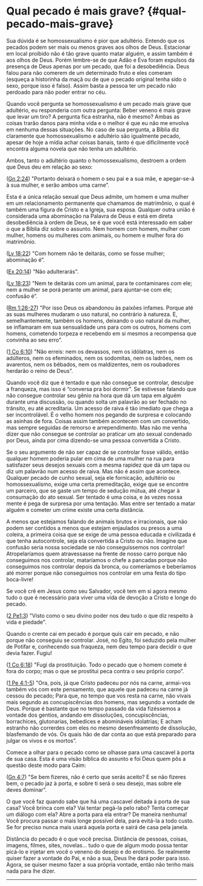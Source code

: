 # Qual pecado é mais grave? {#qual-pecado-mais-grave}

Sua dúvida é se homossexualismo é pior que adultério. Entendo que os pecados podem ser mais ou menos graves aos olhos de Deus. Estacionar em local proibido não é tão grave quanto matar alguém, e assim também é aos olhos de Deus. Porém lembre-se de que Adão e Eva foram expulsos da presença de Deus apenas por um pecado, que foi a desobediência. Deus falou para não comerem de um determinado fruto e eles comeram (esqueça a historinha da maçã ou de que o pecado original tenha sido o sexo, porque isso é falso). Assim basta a pessoa ter um pecado não perdoado para não poder entrar no céu.

Quando você pergunta se homossexualismo é um pecado mais grave que adultério, eu responderia com outra pergunta: Beber veneno é mais grave que levar um tiro? A pergunta fica estranha, não é mesmo? Ambas as coisas trarão danos para minha vida e o melhor é que eu não me envolva em nenhuma dessas situações. No caso de sua pergunta, a Bíblia diz claramente que homossexualismo e adultério são igualmente pecado, apesar de hoje a mídia achar coisas banais, tanto é que dificilmente você encontra alguma novela que não tenha um adultério.

Ambos, tanto o adultério quanto o homossexualismo, destroem a ordem que Deus deu em relação ao sexo:

([Gn 2:24](http://bibliaonline.com.br/acf/gn/2/24)) &quot;Portanto deixará o homem o seu pai e a sua mãe, e apegar-se-á à sua mulher, e serão ambos uma carne”.

Esta é a única relação sexual que Deus admite, um homem e uma mulher em um relacionamento permanente que chamamos de matrimônio, o qual é também uma figura de Cristo e a Igreja, sua esposa. Qualquer outra união é considerada uma abominação na Palavra de Deus e está em direta desobediência à ordem de Deus, se é que você está interessado em saber o que a Bíblia diz sobre o assunto. Nem homem com homem, mulher com mulher, homens ou mulheres com animais, ou homem e mulher fora do matrimônio.

([Lv 18:22](http://bibliaonline.com.br/acf/lv/18/22)) &quot;Com homem não te deitarás, como se fosse mulher; abominação é”.

([Ex 20:14](http://bibliaonline.com.br/acf/ex/20/14)) &quot;Não adulterarás&quot;.

([Lv 18:23](http://bibliaonline.com.br/acf/lv/18/23)) &quot;Nem te deitarás com um animal, para te contaminares com ele; nem a mulher se porá perante um animal, para ajuntar-se com ele; confusão é”.

([Rm 1:26-27](http://bibliaonline.com.br/acf/rm/1/26-27)) &quot;Por isso Deus os abandonou às paixões infames. Porque até as suas mulheres mudaram o uso natural, no contrário à natureza. E, semelhantemente, também os homens, deixando o uso natural da mulher, se inflamaram em sua sensualidade uns para com os outros, homens com homens, cometendo torpeza e recebendo em si mesmos a recompensa que convinha ao seu erro”.

([1 Co 6:10](http://bibliaonline.com.br/acf/1co/6/10)) &quot;Não erreis: nem os devassos, nem os idólatras, nem os adúlteros, nem os efeminados, nem os sodomitas, nem os ladrões, nem os avarentos, nem os bêbados, nem os maldizentes, nem os roubadores herdarão o reino de Deus”.

Quando você diz que é tentado e que não consegue se controlar, desculpe a franqueza, mas isso é “conversa pra boi dormir”. Se estivesse falando que não consegue controlar seu gênio na hora que dá um tapa em alguém durante uma discussão, ou quando solta um palavrão ao ser fechado no trânsito, eu até acreditaria. Um acesso de raiva é tão imediato que chega a ser incontrolável. É o velho homem nos pegando de surpresa e colocando as asinhas de fora. Coisas assim também acontecem com um convertido, mas sempre seguidas de remorso e arrependimento. Mas não me venha dizer que não consegue se controlar ao praticar um ato sexual condenado por Deus, ainda por cima dizendo-se uma pessoa convertida a Cristo.

Se o seu argumento de não ser capaz de se controlar fosse válido, então qualquer homem poderia pular em cima de uma mulher na rua para satisfazer seus desejos sexuais com a mesma rapidez que dá um tapa ou diz um palavrão num acesso de raiva. Mas não é assim que acontece. Qualquer pecado de cunho sexual, seja ele fornicação, adultério ou homossexualismo, exige uma certa premeditação, exige que se encontre um parceiro, que se gaste um tempo de sedução mútua, até chegar à consumação do ato sexual. Ser tentado é uma coisa, e às vezes nossa mente é pega de surpresa por uma tentação. Mas entre ser tentado a matar alguém e cometer um crime existe uma certa distância.

A menos que estejamos falando de animais brutos e irracionais, que não podem ser contidos a menos que estejam enjaulados ou presos a uma coleira, a primeira coisa que se exige de uma pessoa educada e civilizada é que tenha autocontrole, seja ela convertida a Cristo ou não. Imagine que confusão seria nossa sociedade se não conseguíssemos nos controlar! Atropelaríamos quem atravessasse na frente de nosso carro porque não conseguimos nos controlar, mataríamos o chefe a pancadas porque não conseguimos nos controlar depois da bronca, ou comeríamos e beberíamos até morrer porque não conseguimos nos controlar em uma festa do tipo boca-livre!

Se você crê em Jesus como seu Salvador, você tem em si agora mesmo tudo o que é necessário para viver uma vida de devoção a Cristo e longe do pecado.

([2 Pe1:3](http://bibliaonline.com.br/acf/2pe/1/3)) &quot;Visto como o seu divino poder nos deu tudo o que diz respeito à vida e piedade&quot;.

Quando o crente cai em pecado é porque quis cair em pecado, e não porque não conseguiu se controlar. José, no Egito, foi seduzido pela mulher de Potifar e, conhecendo sua fraqueza, nem deu tempo para decidir o que devia fazer. Fugiu!

([1 Co 6:18](http://bibliaonline.com.br/acf/1co/6/18)) &quot;Fugi da prostituição. Todo o pecado que o homem comete é fora do corpo; mas o que se prostitui peca contra o seu próprio corpo”.

([1 Pe 4:1-5](http://bibliaonline.com.br/acf/1pe/4/1-5)) &quot;Ora, pois, já que Cristo padeceu por nós na carne, armai-vos também vós com este pensamento, que aquele que padeceu na carne já cessou do pecado; Para que, no tempo que vos resta na carne, não vivais mais segundo as concupiscências dos homens, mas segundo a vontade de Deus. Porque é bastante que no tempo passado da vida fizéssemos a vontade dos gentios, andando em dissoluções, concupiscências, borrachices, glutonarias, bebedices e abomináveis idolatrias; E acham estranho não correrdes com eles no mesmo desenfreamento de dissolução, blasfemando de vós. Os quais hão de dar conta ao que está preparado para julgar os vivos e os mortos”.

Comece a olhar para o pecado como se olhasse para uma cascavel à porta de sua casa. Esta é uma visão bíblica do assunto e foi Deus quem pôs a questão deste modo para Caim:

([Gn 4:7](http://bibliaonline.com.br/acf/gn/4/7)) &quot;Se bem fizeres, não é certo que serás aceito? E se não fizeres bem, o pecado jaz à porta, e sobre ti será o seu desejo, mas sobre ele deves dominar”.

O que você faz quando sabe que há uma cascavel deitada à porta de sua casa? Você brinca com ela? Vai tentar pegá-la pelo rabo? Tenta começar um diálogo com ela? Abre a porta para ela entrar? De maneira nenhuma! Você procura passar o mais longe possível dela, para evitá-la a todo custo. Se for preciso nunca mais usará aquela porta e sairá de casa pela janela.

Distância do pecado é o que você precisa. Distância de pessoas, coisas, imagens, filmes, sites, novelas... tudo o que de algum modo possa tentar picá-lo e injetar em você o veneno do desejo e do erotismo. Se realmente quiser fazer a vontade do Pai, e não a sua, Deus lhe dará poder para isso. Agora, se quiser mesmo fazer a sua própria vontade, então não tenho mais nada para lhe dizer.

*****